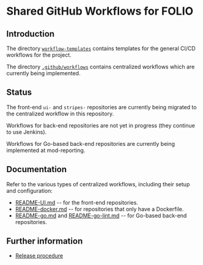 # Shared GitHub Workflows for FOLIO

## Introduction

The directory [`workflow-templates`](workflow-templates) contains templates for the general CI/CD workflows for the project.

The directory [`.github/workflows`](.github/workflows) contains centralized workflows which are currently being implemented.

## Status

The front-end `ui-` and `stripes-` repositories are currently being migrated to the centralized workflow in this repository.

Workflows for back-end repositories are not yet in progress (they continue to use Jenkins).

Workflows for Go-based back-end repositories are currently being implemented at mod-reporting.

## Documentation

Refer to the various types of centralized workflows, including their setup and configuration:

* [README-UI.md](README-UI.md) -- for the front-end repositories.
* [README-docker.md](README-docker.md) -- for repositories that only have a Dockerfile.
* [README-go.md](README-go.md) and [README-go-lint.md](README-go-lint.md) -- for Go-based back-end repositories.

## Further information

* [Release procedure](docs/release-procedure.md)

